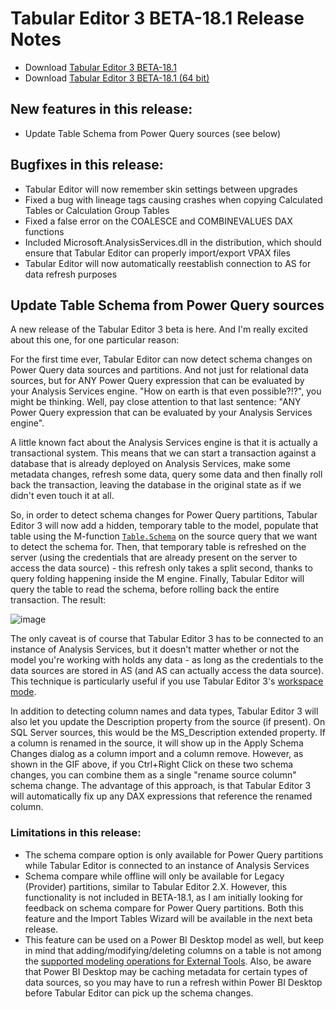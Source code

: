 # Tabular Editor 3 BETA-18.1 Release Notes

- Download [Tabular Editor 3 BETA-18.1](https://cdn.tabulareditor.com/files/TabularEditor.3.BETA-18.1.x86.msi)
- Download [Tabular Editor 3 BETA-18.1 (64 bit)](https://cdn.tabulareditor.com/files/TabularEditor.3.BETA-18.1.x64.msi)

## New features in this release:

- Update Table Schema from Power Query sources (see below)

## Bugfixes in this release:

- Tabular Editor will now remember skin settings between upgrades
- Fixed a bug with lineage tags causing crashes when copying Calculated Tables or Calculation Group Tables
- Fixed a false error on the COALESCE and COMBINEVALUES DAX functions
- Included Microsoft.AnalysisServices.dll in the distribution, which should ensure that Tabular Editor can properly import/export VPAX files
- Tabular Editor will now automatically reestablish connection to AS for data refresh purposes

## Update Table Schema from Power Query sources

A new release of the Tabular Editor 3 beta is here. And I'm really excited about this one, for one particular reason:

For the first time ever, Tabular Editor can now detect schema changes on Power Query data sources and partitions. And not just for relational data sources, but for ANY Power Query expression that can be evaluated by your Analysis Services engine. "How on earth is that even possible?!?", you might be thinking. Well, pay close attention to that last sentence: "ANY Power Query expression that can be evaluated by your Analysis Services engine".

A little known fact about the Analysis Services engine is that it is actually a transactional system. This means that we can start a transaction against a database that is already deployed on Analysis Services, make some metadata changes, refresh some data, query some data and then finally roll back the transaction, leaving the database in the original state as if we didn't even touch it at all.

So, in order to detect schema changes for Power Query partitions, Tabular Editor 3 will now add a hidden, temporary table to the model, populate that table using the M-function [`Table.Schema`](https://docs.microsoft.com/en-us/powerquery-m/table-schema) on the source query that we want to detect the schema for. Then, that temporary table is refreshed on the server (using the credentials that are already present on the server to access the data source) - this refresh only takes a split second, thanks to query folding happening inside the M engine. Finally, Tabular Editor will query the table to read the schema, before rolling back the entire transaction. The result:

![image](https://github.com/TabularEditor3/PublicPreview/blob/master/update%20schema.gif?raw=true)

The only caveat is of course that Tabular Editor 3 has to be connected to an instance of Analysis Services, but it doesn't matter whether or not the model you're working with holds any data - as long as the credentials to the data sources are stored in AS (and AS can actually access the data source). This technique is particularly useful if you use Tabular Editor 3's [workspace mode](https://docs.tabulareditor.com/Workspace-Database.html).

In addition to detecting column names and data types, Tabular Editor 3 will also let you update the Description property from the source (if present). On SQL Server sources, this would be the MS_Description extended property. If a column is renamed in the source, it will show up in the Apply Schema Changes dialog as a column import and a column remove. However, as shown in the GIF above, if you Ctrl+Right Click on these two schema changes, you can combine them as a single "rename source column" schema change. The advantage of this approach, is that Tabular Editor 3 will automatically fix up any DAX expressions that reference the renamed column.

### Limitations in this release:

- The schema compare option is only available for Power Query partitions while Tabular Editor is connected to an instance of Analysis Services
- Schema compare while offline will only be available for Legacy (Provider) partitions, similar to Tabular Editor 2.X. However, this functionality is not included in BETA-18.1, as I am initially looking for feedback on schema compare for Power Query partitions. Both this feature and the Import Tables Wizard will be available in the next beta release.
- This feature can be used on a Power BI Desktop model as well, but keep in mind that adding/modifying/deleting columns on a table is not among the [supported modeling operations for External Tools](https://docs.microsoft.com/en-us/power-bi/transform-model/desktop-external-tools#data-modeling-operations). Also, be aware that Power BI Desktop may be caching metadata for certain types of data sources, so you may have to run a refresh within Power BI Desktop before Tabular Editor can pick up the schema changes.
